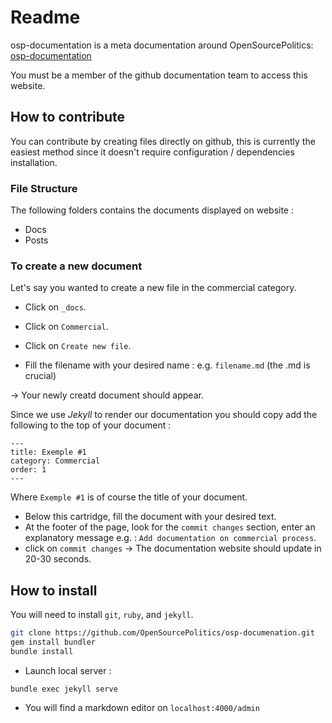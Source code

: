 # Readme

osp-documentation is a meta documentation around OpenSourcePolitics:
[osp-documentation](https://osp-documentation.herokuapp.com/)

You must be a member of the github documentation team to access this website.

## How to contribute
You can contribute by creating files directly on github, this is currently the easiest method since it doesn't require configuration / dependencies installation.

### File Structure
The following folders contains the documents displayed on website :
* Docs
* Posts

### To create a new document
Let's say you wanted to create a new file in the commercial category.

* Click on `_docs`.
* Click on `Commercial`.
* Click on `Create new file`.

* Fill the filename with your desired name :  e.g. `filename.md` (the .md is crucial)

-> Your newly creatd document should appear.

Since we use *Jekyll* to render our documentation you should copy add the following to the top of your document : 

```
---
title: Exemple #1
category: Commercial
order: 1
---

```
Where `Exemple #1` is of course the title of your document.

* Below this cartridge, fill the document with your desired text.
* At the footer of the page, look for the `commit changes` section, enter an explanatory message e.g. : `Add documentation on commercial process`.
* click on `commit changes`
-> The documentation website should update in 20-30 seconds.

## How to install
You will need to install `git`, `ruby`, and `jekyll`.

```bash
git clone https://github.com/OpenSourcePolitics/osp-documenation.git
gem install bundler
bundle install
```

* Launch local server :
```
bundle exec jekyll serve
```

* You will find a markdown editor on `localhost:4000/admin`
